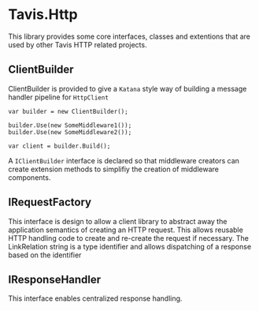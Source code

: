 # Tavis.Http

This library provides some core interfaces, classes and extentions that are used by other Tavis HTTP related projects.

## ClientBuilder

ClientBuilder is provided to give a `Katana` style way of building a message handler pipeline for `HttpClient`

    var builder = new ClientBuilder();

    builder.Use(new SomeMiddleware1());
    builder.Use(new SomeMiddleware2());

    var client = builder.Build();
    

A `IClientBuilder` interface is declared so that middleware creators can create extension methods to simplifiy the creation of middleware components.

## IRequestFactory
This interface is design to allow a client library to abstract away the application semantics of creating an HTTP request.  This allows reusable HTTP handling code to create and re-create the request if necessary.  The LinkRelation string is a type identifier and allows dispatching of a response based on the identifier

## IResponseHandler
This interface enables centralized response handling.